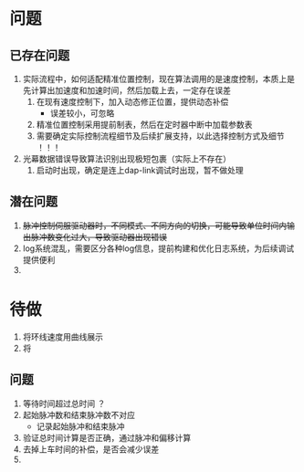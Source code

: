 # 问题
## 已存在问题
1. 实际流程中，如何适配精准位置控制，现在算法调用的是速度控制，本质上是先计算出加速度和加速时间，然后加载上去，一定存在误差
	1. 在现有速度控制下，加入动态修正位置，提供动态补偿
		- 误差较小，可忽略
	2. 精准位置控制采用提前制表，然后在定时器中断中加载参数表
	3. 需要确定实际控制流程细节及后续扩展支持，以此选择控制方式及细节 ！！！
2. 光幕数据错误导致算法识别出现极短包裹（实际上不存在）
	1. 启动时出现，确定是连上dap-link调试时出现，暂不做处理
## 潜在问题
1. ~~脉冲控制伺服驱动器时，不同模式、不同方向的切换，可能导致单位时间内输出脉冲数变化过大，导致驱动器出现错误~~
2. log系统混乱，需要区分各种log信息，提前构建和优化日志系统，为后续调试提供便利
3. 

# 待做
1. 将环线速度用曲线展示
2. 将


## 问题
1. 等待时间超过总时间 ？
2. 起始脉冲数和结束脉冲数不对应
	- 记录起始脉冲和结束脉冲
3. 验证总时间计算是否正确，通过脉冲和偏移计算
4. 去掉上车时间的补偿，是否会减少误差
5. 